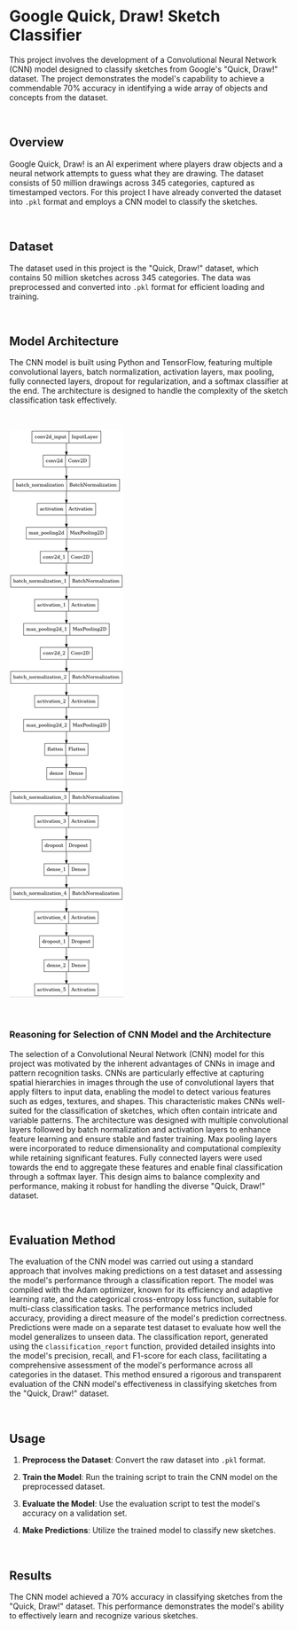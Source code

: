 # Google Quick, Draw! Sketch Classifier

This project involves the development of a Convolutional Neural Network (CNN) model designed to classify sketches from Google's "Quick, Draw!" dataset. The project demonstrates the model's capability to achieve a commendable 70% accuracy in identifying a wide array of objects and concepts from the dataset.


&nbsp;&nbsp;
## Overview

Google Quick, Draw! is an AI experiment where players draw objects and a neural network attempts to guess what they are drawing. The dataset consists of 50 million drawings across 345 categories, captured as timestamped vectors. For this project I have already converted the dataset into `.pkl` format and employs a CNN model to classify the sketches.

&nbsp;&nbsp;
## Dataset

The dataset used in this project is the "Quick, Draw!" dataset, which contains 50 million sketches across 345 categories. The data was preprocessed and converted into `.pkl` format for efficient loading and training.

&nbsp;&nbsp;
## Model Architecture

The CNN model is built using Python and TensorFlow, featuring multiple convolutional layers, batch normalization, activation layers, max pooling, fully connected layers, dropout for regularization, and a softmax classifier at the end. The architecture is designed to handle the complexity of the sketch classification task effectively.

&nbsp;&nbsp;

![Model Architecture](model_arcchitecture.jpg)

&nbsp;&nbsp;
### Reasoning for Selection of CNN Model and the Architecture

The selection of a Convolutional Neural Network (CNN) model for this project was motivated by the inherent advantages of CNNs in image and pattern recognition tasks. CNNs are particularly effective at capturing spatial hierarchies in images through the use of convolutional layers that apply filters to input data, enabling the model to detect various features such as edges, textures, and shapes. This characteristic makes CNNs well-suited for the classification of sketches, which often contain intricate and variable patterns. The architecture was designed with multiple convolutional layers followed by batch normalization and activation layers to enhance feature learning and ensure stable and faster training. Max pooling layers were incorporated to reduce dimensionality and computational complexity while retaining significant features. Fully connected layers were used towards the end to aggregate these features and enable final classification through a softmax layer. This design aims to balance complexity and performance, making it robust for handling the diverse "Quick, Draw!" dataset.

&nbsp;&nbsp;
## Evaluation Method

The evaluation of the CNN model was carried out using a standard approach that involves making predictions on a test dataset and assessing the model's performance through a classification report. The model was compiled with the Adam optimizer, known for its efficiency and adaptive learning rate, and the categorical cross-entropy loss function, suitable for multi-class classification tasks. The performance metrics included accuracy, providing a direct measure of the model's prediction correctness. Predictions were made on a separate test dataset to evaluate how well the model generalizes to unseen data. The classification report, generated using the `classification_report` function, provided detailed insights into the model's precision, recall, and F1-score for each class, facilitating a comprehensive assessment of the model's performance across all categories in the dataset. This method ensured a rigorous and transparent evaluation of the CNN model's effectiveness in classifying sketches from the "Quick, Draw!" dataset.

&nbsp;&nbsp;
## Usage

1. **Preprocess the Dataset**: Convert the raw dataset into `.pkl` format.

2. **Train the Model**: Run the training script to train the CNN model on the preprocessed dataset.

3. **Evaluate the Model**: Use the evaluation script to test the model's accuracy on a validation set.

4. **Make Predictions**: Utilize the trained model to classify new sketches.

&nbsp;&nbsp;
## Results

The CNN model achieved a 70% accuracy in classifying sketches from the "Quick, Draw!" dataset. This performance demonstrates the model's ability to effectively learn and recognize various sketches.


